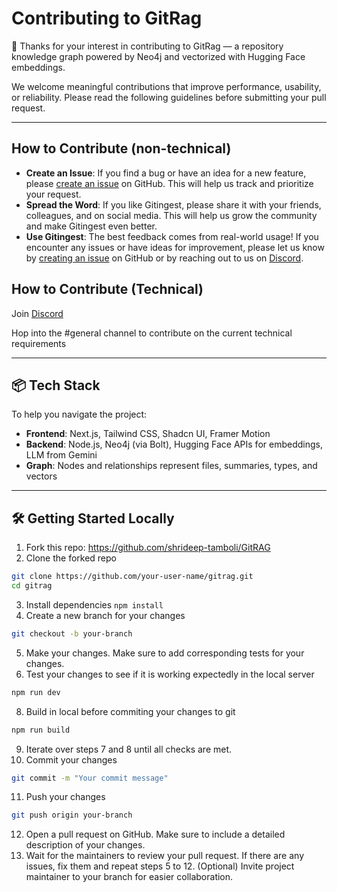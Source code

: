 # Contributing to GitRag

🎉 Thanks for your interest in contributing to GitRag — a repository knowledge graph powered by Neo4j and vectorized with Hugging Face embeddings.

We welcome meaningful contributions that improve performance, usability, or reliability. Please read the following guidelines before submitting your pull request.

---

## How to Contribute (non-technical)

- **Create an Issue**: If you find a bug or have an idea for a new feature, please [create an issue](https://github.com/cyclotruc/gitingest/issues/new) on GitHub. This will help us track and prioritize your request.
- **Spread the Word**: If you like Gitingest, please share it with your friends, colleagues, and on social media. This will help us grow the community and make Gitingest even better.
- **Use Gitingest**: The best feedback comes from real-world usage! If you encounter any issues or have ideas for improvement, please let us know by [creating an issue](https://github.com/cyclotruc/gitingest/issues/new) on GitHub or by reaching out to us on [Discord](https://discord.com/invite/zerRaGK9EC).

## How to Contribute (Technical)

Join [Discord](https://discord.gg/K897HuZjgB) 

Hop into the #general channel to contribute on the current technical requirements  

---

## 📦 Tech Stack

To help you navigate the project:

- **Frontend**: Next.js, Tailwind CSS, Shadcn UI, Framer Motion
- **Backend**: Node.js, Neo4j (via Bolt), Hugging Face APIs for embeddings, LLM from Gemini 
- **Graph**: Nodes and relationships represent files, summaries, types, and vectors

---

## 🛠️ Getting Started Locally
1. Fork this repo: https://github.com/shrideep-tamboli/GitRAG
2. Clone the forked repo <br>
```bash
git clone https://github.com/your-user-name/gitrag.git
cd gitrag
```
3. Install dependencies
`npm install` <br>
4. Create a new branch for your changes
```bash
git checkout -b your-branch
```
5. Make your changes. Make sure to add corresponding tests for your changes.
6. Test your changes to see if it is working expectedly in the local server
```bash
npm run dev
``` 
8. Build in local before commiting your changes to git <br>
```bash
npm run build
```
9. Iterate over steps 7 and 8 until all checks are met.
10. Commit your changes
```bash
git commit -m "Your commit message"
```
11. Push your changes
```bash
git push origin your-branch
```
12. Open a pull request on GitHub. Make sure to include a detailed description of your changes.
13. Wait for the maintainers to review your pull request. If there are any issues, fix them and repeat steps 5 to 12.
(Optional) Invite project maintainer to your branch for easier collaboration.
